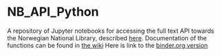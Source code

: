 # NB_API_Python

A repository of Jupyter notebooks for accessing the full text API towards the Norwegian National Library, described [here](https://github.com/Yoonsen/API-Sprakbank).
Documentation of the functions can be found in [the wiki](https://github.com/Yoonsen/NB_API_Python/wiki)
Here is link to the [binder.org version](https://mybinder.org/v2/gh/Yoonsen/NB_API_Python/master)

